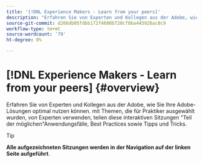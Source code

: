 ```yaml
---
title: '[!DNL Experience Makers - Learn from your peers]'
description: "Erfahren Sie von Experten und Kollegen aus der Adobe, wie Sie Ihre Adobe-Lösungen optimal nutzen können. [!DNL Experience Makers - Learn from your peers] ist eine globale Reihe virtueller Lernereignisse für Kunden, die sich auf eine tiefere Einbindung in [!DNL Adobe Experience Cloud] Lösungen."
source-git-commit: d266db05fdbb172f4600b720cf8ba445926ac8c9
workflow-type: tm+mt
source-wordcount: '79'
ht-degree: 0%

---
```


# [!DNL Experience Makers - Learn from your peers] {#overview}

<!-- <img alt="Experience Makers Learn from your peers" src="./assets/skill-exchange.png" /> -->

Erfahren Sie von Experten und Kollegen aus der Adobe, wie Sie Ihre Adobe-Lösungen optimal nutzen können. mit Themen, die für Praktiker ausgewählt wurden, _von_ Experten verwenden, teilen diese interaktiven Sitzungen &quot;Teil der möglichen&quot;Anwendungsfälle, Best Practices sowie Tipps und Tricks.

>[!TIP]
>
>**Alle aufgezeichneten Sitzungen werden in der Navigation auf der linken Seite aufgeführt**.
